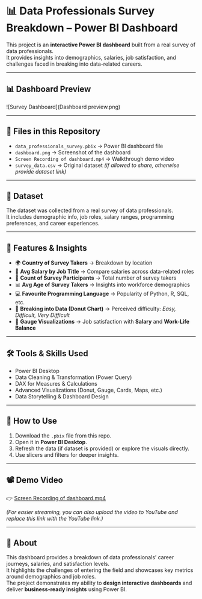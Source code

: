 # 📊 Data Professionals Survey Breakdown – Power BI Dashboard

This project is an **interactive Power BI dashboard** built from a real survey of data professionals.  
It provides insights into demographics, salaries, job satisfaction, and challenges faced in breaking into data-related careers.  

---

## 📊 Dashboard Preview
![Survey Dashboard](Dashboard preview.png)

---

## 📂 Files in this Repository
- `data_professionals_survey.pbix` → Power BI dashboard file  
- `dashboard.png` → Screenshot of the dashboard  
- `Screen Recording of dashboard.mp4` → Walkthrough demo video  
- `survey_data.csv` → Original dataset *(if allowed to share, otherwise provide dataset link)*  

---

## 📀 Dataset
The dataset was collected from a real survey of data professionals.  
It includes demographic info, job roles, salary ranges, programming preferences, and career experiences.  

---

## 🔑 Features & Insights
- 🌍 **Country of Survey Takers** → Breakdown by location  
- 💼 **Avg Salary by Job Title** → Compare salaries across data-related roles  
- 👥 **Count of Survey Participants** → Total number of survey takers  
- 📊 **Avg Age of Survey Takers** → Insights into workforce demographics  
- 💻 **Favourite Programming Language** → Popularity of Python, R, SQL, etc.  
- 🍩 **Breaking into Data (Donut Chart)** → Perceived difficulty: *Easy, Difficult, Very Difficult*  
- 🎯 **Gauge Visualizations** → Job satisfaction with **Salary** and **Work-Life Balance**  

---

## 🛠️ Tools & Skills Used
- Power BI Desktop  
- Data Cleaning & Transformation (Power Query)  
- DAX for Measures & Calculations  
- Advanced Visualizations (Donut, Gauge, Cards, Maps, etc.)  
- Data Storytelling & Dashboard Design  

---

## 🚀 How to Use
1. Download the `.pbix` file from this repo.  
2. Open it in **Power BI Desktop**.  
3. Refresh the data (if dataset is provided) or explore the visuals directly.  
4. Use slicers and filters for deeper insights.  

---

## 📽️ Demo Video
👉 [Screen Recording of dashboard.mp4](Screen%20Recording%20of%20dashboard.mp4)  

*(For easier streaming, you can also upload the video to YouTube and replace this link with the YouTube link.)*  

---

## 📌 About
This dashboard provides a breakdown of data professionals’ career journeys, salaries, and satisfaction levels.  
It highlights the challenges of entering the field and showcases key metrics around demographics and job roles.  
The project demonstrates my ability to **design interactive dashboards** and deliver **business-ready insights** using Power BI.  
